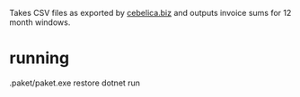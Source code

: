 Takes CSV files as exported by [cebelica.biz](cebelica.biz) and outputs invoice sums for 12 month windows.

running
=======

.paket/paket.exe restore
dotnet run <dir with CSVs>